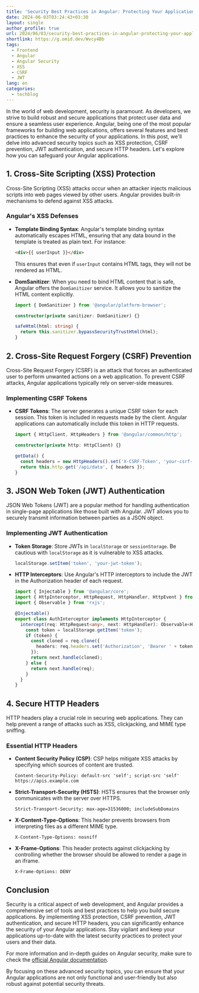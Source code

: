 ```yaml
---
title: 'Security Best Practices in Angular: Protecting Your Applications'
date: 2024-06-03T03:24:43+03:30
layout: single
author_profile: true
url: 2024/06/03/security-best-practices-in-angular-protecting-your-applications/
shortlink: https://g.omid.dev/Wvcy4Bb
tags:
  - Frontend
  - Angular
  - Angular Security
  - XSS
  - CSRF
  - JWT
lang: en
categories: 
  - techblog
---
```

In the world of web development, security is paramount. As developers, we strive to build robust and secure applications that protect user data and ensure a seamless user experience. Angular, being one of the most popular frameworks for building web applications, offers several features and best practices to enhance the security of your applications. In this post, we'll delve into advanced security topics such as XSS protection, CSRF prevention, JWT authentication, and secure HTTP headers. Let's explore how you can safeguard your Angular applications.

## 1. Cross-Site Scripting (XSS) Protection

Cross-Site Scripting (XSS) attacks occur when an attacker injects malicious scripts into web pages viewed by other users. Angular provides built-in mechanisms to defend against XSS attacks.

### Angular's XSS Defenses

- **Template Binding Syntax**: Angular's template binding syntax automatically escapes HTML, ensuring that any data bound in the template is treated as plain text. For instance:

  ```html
  <div>{{ userInput }}</div>
  ```

  This ensures that even if `userInput` contains HTML tags, they will not be rendered as HTML.

- **DomSanitizer**: When you need to bind HTML content that is safe, Angular offers the `DomSanitizer` service. It allows you to sanitize the HTML content explicitly.

  ```typescript
  import { DomSanitizer } from '@angular/platform-browser';

  constructor(private sanitizer: DomSanitizer) {}

  safeHtml(html: string) {
    return this.sanitizer.bypassSecurityTrustHtml(html);
  }
  ```

## 2. Cross-Site Request Forgery (CSRF) Prevention

Cross-Site Request Forgery (CSRF) is an attack that forces an authenticated user to perform unwanted actions on a web application. To prevent CSRF attacks, Angular applications typically rely on server-side measures.

### Implementing CSRF Tokens

- **CSRF Tokens**: The server generates a unique CSRF token for each session. This token is included in requests made by the client. Angular applications can automatically include this token in HTTP requests.

  ```typescript
  import { HttpClient, HttpHeaders } from '@angular/common/http';

  constructor(private http: HttpClient) {}

  getData() {
    const headers = new HttpHeaders().set('X-CSRF-Token', 'your-csrf-token');
    return this.http.get('/api/data', { headers });
  }
  ```

## 3. JSON Web Token (JWT) Authentication

JSON Web Tokens (JWT) are a popular method for handling authentication in single-page applications like those built with Angular. JWT allows you to securely transmit information between parties as a JSON object.

### Implementing JWT Authentication

- **Token Storage**: Store JWTs in `localStorage` or `sessionStorage`. Be cautious with `localStorage` as it is vulnerable to XSS attacks.

  ```typescript
  localStorage.setItem('token', 'your-jwt-token');
  ```

- **HTTP Interceptors**: Use Angular's HTTP interceptors to include the JWT in the Authorization header of each request.

  ```typescript
  import { Injectable } from '@angular/core';
  import { HttpInterceptor, HttpRequest, HttpHandler, HttpEvent } from '@angular/common/http';
  import { Observable } from 'rxjs';

  @Injectable()
  export class AuthInterceptor implements HttpInterceptor {
    intercept(req: HttpRequest<any>, next: HttpHandler): Observable<HttpEvent<any>> {
      const token = localStorage.getItem('token');
      if (token) {
        const cloned = req.clone({
          headers: req.headers.set('Authorization', 'Bearer ' + token)
        });
        return next.handle(cloned);
      } else {
        return next.handle(req);
      }
    }
  }
  ```

## 4. Secure HTTP Headers

HTTP headers play a crucial role in securing web applications. They can help prevent a range of attacks such as XSS, clickjacking, and MIME type sniffing.

### Essential HTTP Headers

- **Content Security Policy (CSP)**: CSP helps mitigate XSS attacks by specifying which sources of content are trusted.

  ```http
  Content-Security-Policy: default-src 'self'; script-src 'self' https://apis.example.com
  ```

- **Strict-Transport-Security (HSTS)**: HSTS ensures that the browser only communicates with the server over HTTPS.

  ```http
  Strict-Transport-Security: max-age=31536000; includeSubDomains
  ```

- **X-Content-Type-Options**: This header prevents browsers from interpreting files as a different MIME type.

  ```http
  X-Content-Type-Options: nosniff
  ```

- **X-Frame-Options**: This header protects against clickjacking by controlling whether the browser should be allowed to render a page in an iframe.

  ```http
  X-Frame-Options: DENY
  ```

## Conclusion

Security is a critical aspect of web development, and Angular provides a comprehensive set of tools and best practices to help you build secure applications. By implementing XSS protection, CSRF prevention, JWT authentication, and secure HTTP headers, you can significantly enhance the security of your Angular applications. Stay vigilant and keep your applications up-to-date with the latest security practices to protect your users and their data.

For more information and in-depth guides on Angular security, make sure to check the [official Angular documentation](https://angular.dev/best-practices/security).

By focusing on these advanced security topics, you can ensure that your Angular applications are not only functional and user-friendly but also robust against potential security threats.
